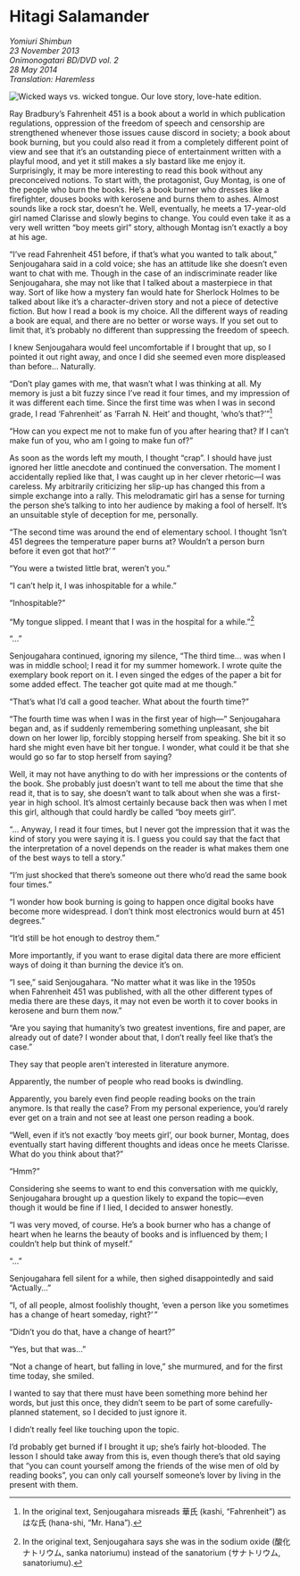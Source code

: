 # Hitagi Salamander

_Yomiuri Shimbun_  
_23 November 2013_  
_Onimonogatari BD/DVD vol. 2_  
_28 May 2014_  
_Translation: Haremless_


![_Wicked ways vs. wicked tongue.[^1]_  
_Our love story, love-hate edition._](19_hitagi_salamander.jpg)

Ray Bradbury’s Fahrenheit 451 is a book about a world in which publication regulations, oppression of the freedom of speech and censorship are strengthened whenever those issues cause discord in society; a book about book burning, but you could also read it from a completely different point of view and see that it’s an outstanding piece of entertainment written with a playful mood, and yet it still makes a sly bastard like me enjoy it. Surprisingly, it may be more interesting to read this book without any preconceived notions. To start with, the protagonist, Guy Montag, is one of the people who burn the books. He’s a book burner who dresses like a firefighter, douses books with kerosene and burns them to ashes. Almost sounds like a rock star, doesn’t he. Well, eventually, he meets a 17-year-old girl named Clarisse and slowly begins to change. You could even take it as a very well written “boy meets girl” story, although Montag isn’t exactly a boy at his age.

“I’ve read Fahrenheit 451 before, if that’s what you wanted to talk about,” Senjougahara said in a cold voice; she has an attitude like she doesn’t even want to chat with me. Though in the case of an indiscriminate reader like Senjougahara, she may not like that I talked about a masterpiece in that way. Sort of like how a mystery fan would hate for Sherlock Holmes to be talked about like it’s a character-driven story and not a piece of detective fiction. But how I read a book is my choice. All the different ways of reading a book are equal, and there are no better or worse ways. If you set out to limit that, it’s probably no different than suppressing the freedom of speech.

I knew Senjougahara would feel uncomfortable if I brought that up, so I pointed it out right away, and once I did she seemed even more displeased than before… Naturally.

“Don’t play games with me, that wasn’t what I was thinking at all. My memory is just a bit fuzzy since I’ve read it four times, and my impression of it was different each time. Since the first time was when I was in second grade, I read ‘Fahrenheit’ as ‘Farrah N. Heit’ and thought, ‘who’s that?’”[^2]

“How can you expect me not to make fun of you after hearing that? If I can’t make fun of you, who am I going to make fun of?”

As soon as the words left my mouth, I thought “crap”. I should have just ignored her little anecdote and continued the conversation. The moment I accidentally replied like that, I was caught up in her clever rhetoric—I was careless. My arbitrarily criticizing her slip-up has changed this from a simple exchange into a rally. This melodramatic girl has a sense for turning the person she’s talking to into her audience by making a fool of herself. It’s an unsuitable style of deception for me, personally.

“The second time was around the end of elementary school. I thought ‘Isn’t 451 degrees the temperature paper burns at? Wouldn’t a person burn before it even got that hot?’ ”

“You were a twisted little brat, weren’t you.”

“I can’t help it, I was inhospitable for a while.”

“Inhospitable?”

“My tongue slipped. I meant that I was in the hospital for a while.”[^3]

“…”

Senjougahara continued, ignoring my silence, “The third time… was when I was in middle school; I read it for my summer homework. I wrote quite the exemplary book report on it. I even singed the edges of the paper a bit for some added effect. The teacher got quite mad at me though.”

“That’s what I’d call a good teacher. What about the fourth time?”

“The fourth time was when I was in the first year of high—” Senjougahara began and, as if suddenly remembering something unpleasant, she bit down on her lower lip, forcibly stopping herself from speaking. She bit it so hard she might even have bit her tongue. I wonder, what could it be that she would go so far to stop herself from saying?

Well, it may not have anything to do with her impressions or the contents of the book. She probably just doesn’t want to tell me about the time that she read it, that is to say, she doesn’t want to talk about when she was a first-year in high school. It’s almost certainly because back then was when I met this girl, although that could hardly be called “boy meets girl”.

“… Anyway, I read it four times, but I never got the impression that it was the kind of story you were saying it is. I guess you could say that the fact that the interpretation of a novel depends on the reader is what makes them one of the best ways to tell a story.”

“I’m just shocked that there’s someone out there who’d read the same book four times.”

“I wonder how book burning is going to happen once digital books have become more widespread. I don’t think most electronics would burn at 451 degrees.”

“It’d still be hot enough to destroy them.”

More importantly, if you want to erase digital data there are more efficient ways of doing it than burning the device it’s on.

“I see,” said Senjougahara. “No matter what it was like in the 1950s when Fahrenheit 451 was published, with all the other different types of media there are these days, it may not even be worth it to cover books in kerosene and burn them now.”

“Are you saying that humanity’s two greatest inventions, fire and paper, are already out of date? I wonder about that, I don’t really feel like that’s the case.”

They say that people aren’t interested in literature anymore.

Apparently, the number of people who read books is dwindling.

Apparently, you barely even find people reading books on the train anymore. Is that really the case? From my personal experience, you’d rarely ever get on a train and not see at least one person reading a book.

“Well, even if it’s not exactly ‘boy meets girl’, our book burner, Montag, does eventually start having different thoughts and ideas once he meets Clarisse. What do you think about that?”

“Hmm?”

Considering she seems to want to end this conversation with me quickly, Senjougahara brought up a question likely to expand the topic—even though it would be fine if I lied, I decided to answer honestly.

“I was very moved, of course. He’s a book burner who has a change of heart when he learns the beauty of books and is influenced by them; I couldn’t help but think of myself.”

“…”

Senjougahara fell silent for a while, then sighed disappointedly and said “Actually…”

“I, of all people, almost foolishly thought, ‘even a person like you sometimes has a change of heart someday, right?’ ”

“Didn’t you do that, have a change of heart?”

“Yes, but that was…”

“Not a change of heart, but falling in love,” she murmured, and for the first time today, she smiled.

I wanted to say that there must have been something more behind her words, but just this once, they didn’t seem to be part of some carefully-planned statement, so I decided to just ignore it.

I didn’t really feel like touching upon the topic.

I’d probably get burned if I brought it up; she’s fairly hot-blooded. The lesson I should take away from this is, even though there’s that old saying that “you can count yourself among the friends of the wise men of old by reading books”, you can only call yourself someone’s lover by living in the present with them.

[^1]: Literally “poison fang” (毒牙, dokuga), meaning sinister ways, vs. “poison tongue” (毒舌, dokuzetsu), meaning harsh.

[^2]: In the original text, Senjougahara misreads 華氏 (kashi, “Fahrenheit”) as はな氏 (hana-shi, “Mr. Hana”).

[^3]: In the original text, Senjougahara says she was in the sodium oxide (酸化ナトリウム, sanka natoriumu) instead of the sanatorium (サナトリウム, sanatoriumu).